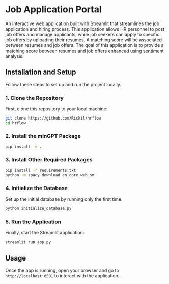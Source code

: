 # Job Application Portal

An interactive web application built with Streamlit that streamlines the job application and hiring process. This application allows HR personnel to post job offers and manage applicants, while job seekers can apply to specific job offers by uploading their resumes. A matching score will be associated between resumes and job offers. The goal of this application is to provide a matching score between resumes and job offers enhanced using sentiment analysis.

## Installation and Setup

Follow these steps to set up and run the project locally.

### 1. Clone the Repository

First, clone this repository to your local machine:

```bash
git clone https://github.com/Rickil/hrflow
cd hrflow
```

### 2. Install the minGPT Package

```bash
pip install -e .
```

### 3. Install Other Required Packages

```bash
pip install -r requirements.txt
python -m spacy download en_core_web_sm
```

### 4. Initialize the Database

Set up the initial database by running only the first time:

```bash
python initialize_database.py
```

### 5. Run the Application

Finally, start the Streamlit application:

```bash
streamlit run app.py
```

## Usage

Once the app is running, open your browser and go to `http://localhost:8501` to interact with the application.
